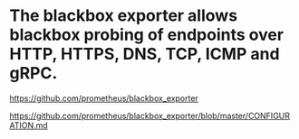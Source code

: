 # The blackbox exporter allows blackbox probing of endpoints over HTTP, HTTPS, DNS, TCP, ICMP and gRPC.

https://github.com/prometheus/blackbox_exporter

https://github.com/prometheus/blackbox_exporter/blob/master/CONFIGURATION.md
